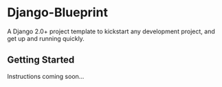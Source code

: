 # Django-Blueprint

A Django 2.0+ project template to kickstart any development project, and get up and running quickly.

## Getting Started

Instructions coming soon...